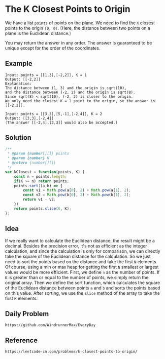 
# The K Closest Points to Origin
We have a list `points` of points on the plane. We need to find the `K` closest points to the origin `(0, 0)`. (Here, the distance between two points on a plane is the Euclidean distance.)

You may return the answer in any order. The answer is guaranteed to be unique except for the order of the coordinates.

## Example

```
Input: points = [[1,3],[-2,2]], K = 1
Output: [[-2,2]]
Explanation: 
The distance between (1, 3) and the origin is sqrt(10),
and the distance between (-2, 2) and the origin is sqrt(8).
Since sqrt(8) < sqrt(10), (-2, 2) is closer to the origin.
We only need the closest K = 1 point to the origin, so the answer is [[-2,2]].
```

```
Input: points = [[3,3],[5,-1],[-2,4]], K = 2
Output: [[3,3],[-2,4]]
(The answer [[-2,4],[3,3]] would also be accepted.)
```

## Solution

```javascript
/**
 * @param {number[][]} points
 * @param {number} K
 * @return {number[][]}
 */
var kClosest = function(points, K) {
    const n = points.length;
    if(K >= n) return points;
    points.sort((a,b) => {
        const v1 = Math.pow(a[0], 2) + Math.pow(a[1], 2);
        const v2 = Math.pow(b[0], 2) + Math.pow(b[1], 2);
        return v1 - v2;
    })
    return points.slice(0, K);
};
```

## Idea
If we really want to calculate the Euclidean distance, the result might be a decimal. Besides the precision error, it's not as efficient as the integer calculation, and since the calculation is only for comparison, we can directly take the square of the Euclidean distance for the calculation. So we just need to sort the points based on the distance and take the first `N` elements. Of course, using a min or max heap for getting the first `N` smallest or largest values would be more efficient. First, we define `n` as the number of points. If `K` is greater than or equal to the number of points, we simply return the original array. Then we define the sort function, which calculates the square of the Euclidean distance between points `a` and `b` and sorts the points based on this value. After sorting, we use the `slice` method of the array to take the first `K` elements.

## Daily Problem

```
https://github.com/WindrunnerMax/EveryDay
```

## Reference

```
https://leetcode-cn.com/problems/k-closest-points-to-origin/
```